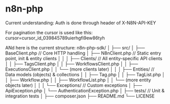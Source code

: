 # n8n-php

Current understanding:
Auth is done through header of X-N8N-API-KEY

For pagination the cursor is used like this: cursor=cursor_id_039845789uierhgfi9ew86tyh


ANd here is the current structure:
n8n-php-sdk/
│
├── src/
│   ├── BaseClient.php             // Core HTTP handling
│   ├── N8nClient.php              // Static entry point, init & entity clients
│   │
│   ├── Clients/                   // All entity-specific API clients
│   │   ├── TagsClient.php
│   │   ├── WorkflowsClient.php
│   │   ├── ExecutionsClient.php
│   │   └── (more clients later)
│   │
│   ├── Entities/                  // Data models (objects) & collections
│   │   ├── Tag.php
│   │   ├── TagList.php
│   │   ├── Workflow.php
│   │   ├── WorkflowList.php
│   │   └── (more entity objects later)
│   │
│   └── Exceptions/                // Custom exceptions
│       ├── ApiException.php
│       └── AuthenticationException.php
│
├── tests/                         // Unit & integration tests
│
├── composer.json
├── README.md
└── LICENSE
